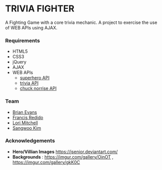 # TRIVIA FIGHTER
A Fighting Game with a core trivia mechanic. A project to exercise the use of WEB APIs using AJAX.

### Requirements
- HTML5
- CSS3
- jQuery
- AJAX
- WEB APIs
    - [superhero API](http://www.superheroapi.com/)
    - [trivia API](https://opentdb.com)
    - [chuck norrise API](https://api.chucknorris.io/)


### Team

- [Brian Evans](https://github.com/sloumdrone)
- [Francis Redido ](https://github.com/sicnarfodider/)
- [Lori Mitchell](https://github.com/lmitchell524)
- [Sangwoo Kim](https://github.com/sangwoo89118)

### Acknowledgements
- **Hero/Villian Images** https://jsenior.deviantart.com/
- **Backgrounds** : https://imgur.com/gallery/OinOT , https://imgur.com/gallery/gkK0C
